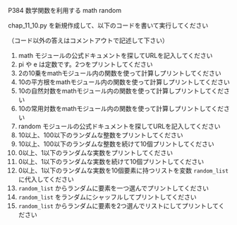 P384 数学関数を利用する math random 

chap_11_10.py を新規作成して、以下のコードを書いて実行してください

（コード以外の答えはコメントアウトで記述して下さい）

1. math モジュールの公式ドキュメントを探してURLを記入してください
1. pi や e は定数です。2つをプリントしてください
1. 2の10乗をmathモジュール内の関数を使って計算しプリントしてください
1. 10の平方根をmathモジュール内の関数を使って計算しプリントしてください
1. 10の自然対数をmathモジュール内の関数を使って計算しプリントしてください
1. 10の常用対数をmathモジュール内の関数を使って計算しプリントしてください
1. random モジュールの公式ドキュメントを探してURLを記入してください    
1. 10以上、100以下のランダムな整数をプリントしてください
1. 10以上、100以下のランダムな整数を続けて10個プリントしてください
1. 0以上、1以下のランダムな実数をプリントしてください
1. 0以上、1以下のランダムな実数を続けて10個プリントしてください
1. 0以上、1以下のランダムな実数を10個要素に持つリストを変数 `random_list` に代入してください
1. `random_list` からランダムに要素を一つ選んでプリントしてください
1. `random_list` をランダムにシャッフルしてプリントしてください
1. `random_list` からランダムに要素を2つ選んでリストにしてプリントしてください



